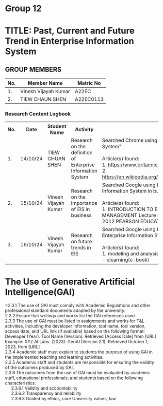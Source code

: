 # Group 12 

# TITLE: Past, Current and Future Trend in Enterprise Information System
## GROUP MEMBERS
|No. | Member Name | Matric No|
|--|--|--|
|1. | Vinesh Vijayah Kumar   |A22EC   |
|2. | TIEW CHAUN SHEN | A22EC0113|


<div class="logbook-section">
    <h3>Research Content Logbook</h3>
    <table>
        <tr>
            <th>No.</th>
            <th>Date</th>
            <th>Student Name</th>
            <th>Activity</th>
            <th>Details</th>
        </tr>
        <tr>
            <td>1.</td>
            <td>14/10/24</td>
            <td>TIEW CHUAN SHEN</td>
            <td>Research on the definition of Enterprise Information System</td>
            <td>Searched Chrome using keyword: "Enterprise Information System"
                <br><br>
                Article(s) found:
                <br>
                1. <a href="https://www.britannica.com/topic/information-system">https://www.britannica.com/topic/information-system</a>
                <br>
                2. <a href="https://en.wikipedia.org/wiki/Enterprise_information_system">https://en.wikipedia.org/wiki/Enterprise_information_system</a>
            </td>
        </tr>
        <tr>
            <td>2.</td>
            <td>  15/10/24</td>
            <td>Vinesh Vijayah Kumar</td>
            <td>Research on the importance of EIS in business</td>
            <td>Searched Google using keyword: "importance of Enterprise Information System in business"
                <br><br>
                Article(s) found:
                <br>
                1. INTRODUCTION TO ENTERPRISE SYSTEM FOR MANAGEMENT Lecture slide chapter 1, COPYRIGHT © 2012 PEARSON EDUCATION, INC. PUBLISHING
                <br> 
            </td>
        </tr>
        <tr>
            <td>3.</td>
            <td>  16/10/24</td>
            <td>Vinesh Vijayah Kumar</td>
            <td>Research on future trends in EIS</td>
            <td>Searched Google using keyword: "future trends in Enterprise Information Systems"
                <br><br>
                Article(s) found:
                <br>
                1. modeling and analysis of Enterprise Information System - elearning(e-book)
                <br>
            </td>
        </tr>
    </table>
</div>

# The Use of Generative Artificial Intelligence(GAI)
<ol style="list-style-type: none; padding-left: 0;">
    <li>>2.3.1 The use of GAI must comply with Academic Regulations and other professional standard documents adopted by the university.</li>
    <li>2.3.2 Ensure that writings and works list the GAI references used.</li>
    <li>2.3.3 The use of GAI must be listed in assignments and works for T&L activities, including the developer information, tool name, tool version, access date, and URL link (if available) based on the following format:
        <br>
        Developer (Year). Tool Name (Version). Retrieved [Access Date] from [URL]
        <br>
        Example: XYZ AI Labs. (2023). GenAI (Version 2.1). Retrieved October 1, 2023, from [URL]
    </li>
    <li>2.3.4 Academic staff must explain to students the purpose of using GAI in the implemented teaching and learning activities.</li>
    <li>2.3.5 Academic staff and students are responsible for ensuring the validity of the outcomes produced by GAI.</li>
    <li>2.3.6 The outcomes from the use of GAI must be evaluated by academic staff, educational professionals, and students based on the following characteristics:
        <ol style="list-style-type: none; padding-left: 20px;">
            <li>2.3.6.1 Validity and accountability</li>
            <li>2.3.6.2 Transparency and reliability</li>
            <li>2.3.6.3 Guided by ethics, core University values, law</li>
        </ol>
    </li>
</ol>
